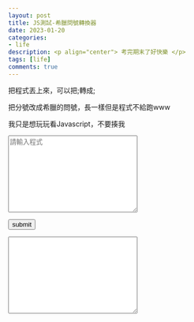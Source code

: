```yaml
---
layout: post
title: JS測試-希臘問號轉換器
date: 2023-01-20
categories:
- life
description: <p align="center"> 考完期末了好快樂 </p>
tags: [life]
comments: true
---
```


把程式丟上來，可以把;轉成;

把分號改成希臘的問號，長一樣但是程式不給跑www

我只是想玩玩看Javascript，不要揍我


<textarea rows="10" cols="30" id="code_A" placeholder="請輸入程式"></textarea>

<button id="submit" onclick="Transform()" > submit </button>

<textarea rows="10" cols="30" id="code_B"></textarea>

<script>
    
    var submit = document.getElementById("submit");

    function Transform()
    {
        console.log("HELLO");
        var code_A = document.getElementById("code_A");
        var code_B = document.getElementById("code_B");
        console.log(code_A.value);
        var code = code_A.value;
        var code_ans="";
        for(var i=0;i<code.length;i++)
        {
            if(code[i]==';')
            {
                code_ans=code_ans+';';
            }
            else
            {
                code_ans=code_ans+code[i];
            }
        }
        code_B.value=code_ans;
        console.log(code_ans);
        console.log("END");
    }

</script>